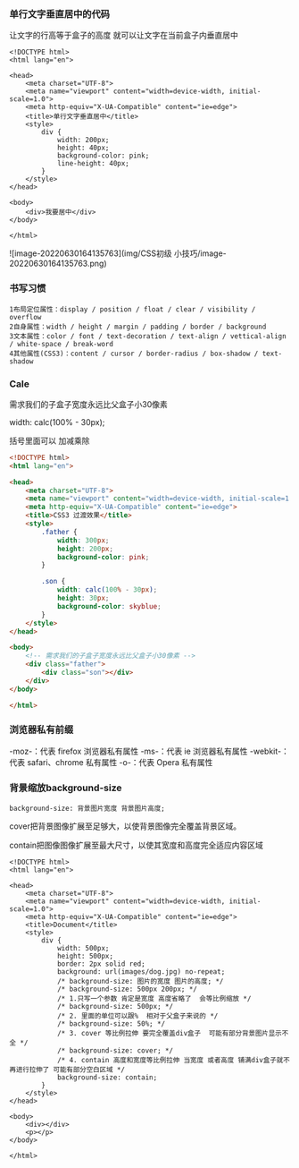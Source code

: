 ###  单行文字垂直居中的代码

让文字的行高等于盒子的高度 就可以让文字在当前盒子内垂直居中

~~~
<!DOCTYPE html>
<html lang="en">

<head>
    <meta charset="UTF-8">
    <meta name="viewport" content="width=device-width, initial-scale=1.0">
    <meta http-equiv="X-UA-Compatible" content="ie=edge">
    <title>单行文字垂直居中</title>
    <style>
        div {
            width: 200px;
            height: 40px;
            background-color: pink;
            line-height: 40px;
        }
    </style>
</head>

<body>
    <div>我要居中</div>
</body>

</html>
~~~

![image-20220630164135763](img/CSS初级 小技巧/image-20220630164135763.png)

### 书写习惯

~~~
1布局定位属性：display / position / float / clear / visibility / overflow
2自身属性：width / height / margin / padding / border / background
3文本属性：color / font / text-decoration / text-align / vettical-align / white-space / break-word
4其他属性(CSS3)：content / cursor / border-radius / box-shadow / text-shadow
~~~

### Cale

需求我们的子盒子宽度永远比父盒子小30像素

 width: calc(100% - 30px);

括号里面可以 加减乘除 

~~~html
<!DOCTYPE html>
<html lang="en">

<head>
    <meta charset="UTF-8">
    <meta name="viewport" content="width=device-width, initial-scale=1.0">
    <meta http-equiv="X-UA-Compatible" content="ie=edge">
    <title>CSS3 过渡效果</title>
    <style>
        .father {
            width: 300px;
            height: 200px;
            background-color: pink;
        }

        .son {
            width: calc(100% - 30px);
            height: 30px;
            background-color: skyblue;
        }
    </style>
</head>

<body>
    <!-- 需求我们的子盒子宽度永远比父盒子小30像素 -->
    <div class="father">
        <div class="son"></div>
    </div>
</body>

</html>
~~~

### 浏览器私有前缀
-moz-：代表 firefox 浏览器私有属性
-ms-：代表 ie 浏览器私有属性
-webkit-：代表 safari、chrome 私有属性
-o-：代表 Opera 私有属性

### 背景缩放background-size
~~~
background-size: 背景图片宽度 背景图片高度;
~~~
cover把背景图像扩展至足够大，以使背景图像完全覆盖背景区域。

contain把图像图像扩展至最大尺寸，以使其宽度和高度完全适应内容区域

~~~
<!DOCTYPE html>
<html lang="en">

<head>
    <meta charset="UTF-8">
    <meta name="viewport" content="width=device-width, initial-scale=1.0">
    <meta http-equiv="X-UA-Compatible" content="ie=edge">
    <title>Document</title>
    <style>
        div {
            width: 500px;
            height: 500px;
            border: 2px solid red;
            background: url(images/dog.jpg) no-repeat;
            /* background-size: 图片的宽度 图片的高度; */
            /* background-size: 500px 200px; */
            /* 1.只写一个参数 肯定是宽度 高度省略了  会等比例缩放 */
            /* background-size: 500px; */
            /* 2. 里面的单位可以跟%  相对于父盒子来说的 */
            /* background-size: 50%; */
            /* 3. cover 等比例拉伸 要完全覆盖div盒子  可能有部分背景图片显示不全 */
            /* background-size: cover; */
            /* 4. contain 高度和宽度等比例拉伸 当宽度 或者高度 铺满div盒子就不再进行拉伸了 可能有部分空白区域 */
            background-size: contain;
        }
    </style>
</head>

<body>
    <div></div>
    <p></p>
</body>

</html>
~~~
